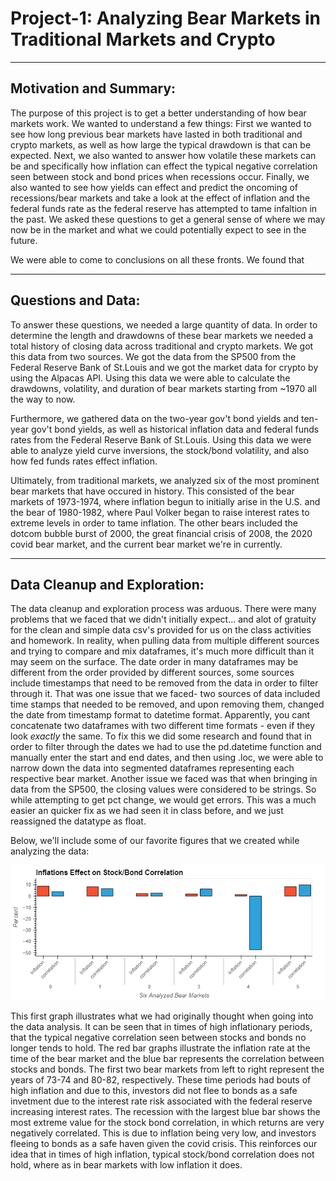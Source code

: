 # **Project-1: Analyzing Bear Markets in Traditional Markets and Crypto**

---
## Motivation and Summary:
The purpose of this project is to get a better understanding of how bear markets work. We wanted to understand a few things: First we wanted to see how long previous bear markets have lasted in both traditional and crypto markets, as well as how large the typical drawdown is that can be expected. Next, we also wanted to answer how volatile these markets can be and specifically how inflation can effect the typical negative correlation seen between stock and bond prices when recessions occur. Finally, we also wanted to see how yields can effect and predict the oncoming of recessions/bear markets and take a look at the effect of inflation and the federal funds rate as the federal reserve has attempted to tame infaltion in the past. We asked these questions to get a general sense of where we may now be in the market and what we could potentially expect to see in the future.
>
We were able to come to conclusions on all these fronts. We found that 

---
## Questions and Data:
To answer these questions, we needed a large quantity of data. In order to determine the length and drawdowns of these bear markets we needed a total history of closing data across traditional and crypto markets. We got this data from two sources. We got the data from the SP500 from the Federal Reserve Bank of St.Louis and we got the market data for crypto by using the Alpacas API. Using this data we were able to calculate the drawdowns, volatility, and duration of bear markets starting from ~1970 all the way to now. 
>
Furthermore, we gathered data on the two-year gov't bond yields and ten-year gov't bond yields, as well as historical inflation data and federal funds rates from the Federal Reserve Bank of St.Louis. Using this data we were able to analyze yield curve inversions, the stock/bond volatility, and also how fed funds rates effect inflation.
>
Ultimately, from traditional markets, we analyzed six of the most prominent bear markets that have occured in history. This consisted of the bear markets of 1973-1974, where inflation begun to initially arise in the U.S. and the bear of 1980-1982, where Paul Volker began to raise interest rates to extreme levels in order to tame inflation. The other bears included the dotcom bubble burst of 2000, the great financial crisis of 2008, the 2020 covid bear market, and the current bear market we're in currently.

---
## Data Cleanup and Exploration:
The data cleanup and exploration process was arduous. There were many problems that we faced that we didn't initially expect... and alot of gratuity for the clean and simple data csv's provided for us on the class activities and homework. In reality, when pulling data from multiple different sources and trying to compare and mix dataframes, it's much more difficult than it may seem on the surface. The date order in many dataframes may be different from the order provided by different sources, some sources include timestamps that need to be removed from the data in order to filter through it. That was one issue that we faced- two sources of data included time stamps that needed to be removed, and upon removing them, changed the date from timestamp format to datetime format. Apparently, you cant concatenate two dataframes with two different time formats - even if they look *exactly* the same. To fix this we did some research and found that in order to filter through the dates we had to use the pd.datetime function and manually enter the start and end dates, and then using .loc, we were able to narrow down the data into segmented dataframes representing each respective bear market. Another issue we faced was that when bringing in data from the SP500, the closing values were considered to be strings. So while attempting to get pct change, we would get errors. This was a much easier an quicker fix as we had seen it in class before, and we just reassigned the datatype as float.
>
Below, we'll include some of our favorite figures that we created while analyzing the data:
>
![stock_bond_corr](Images/stock_bond_corr.png)
>
This first graph illustrates what we had originally thought when going into the data analysis. It can be seen that in times of high inflationary periods, that the typical negative correlation seen between stocks and bonds no longer tends to hold. The red bar graphs illustrate the inflation rate at the time of the bear market and the blue bar represents the correlation between stocks and bonds. The first two bear markets from left to right represent the years of 73-74 and 80-82, respectively. These time periods had bouts of high inflation and due to this, investors did not flee to bonds as a safe invetment due to the interest rate risk associated with the federal reserve increasing interest rates. The recession with the largest blue bar shows the most extreme value for the stock bond correlation, in which returns are very negatively correlated. This is due to inflation being very low, and investors fleeing to bonds as a safe haven given the covid crisis. This reinforces our idea that in times of high inflation, typical stock/bond correlation does not hold, where as in bear markets with low inflation it does. 
>

